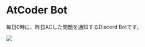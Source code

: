 # AtCoder Bot

毎日0時に、昨日ACした問題を通知するDiscord Botです。

![](https://storage.googleapis.com/zenn-user-upload/56e9211f8d71-20241201.png)
